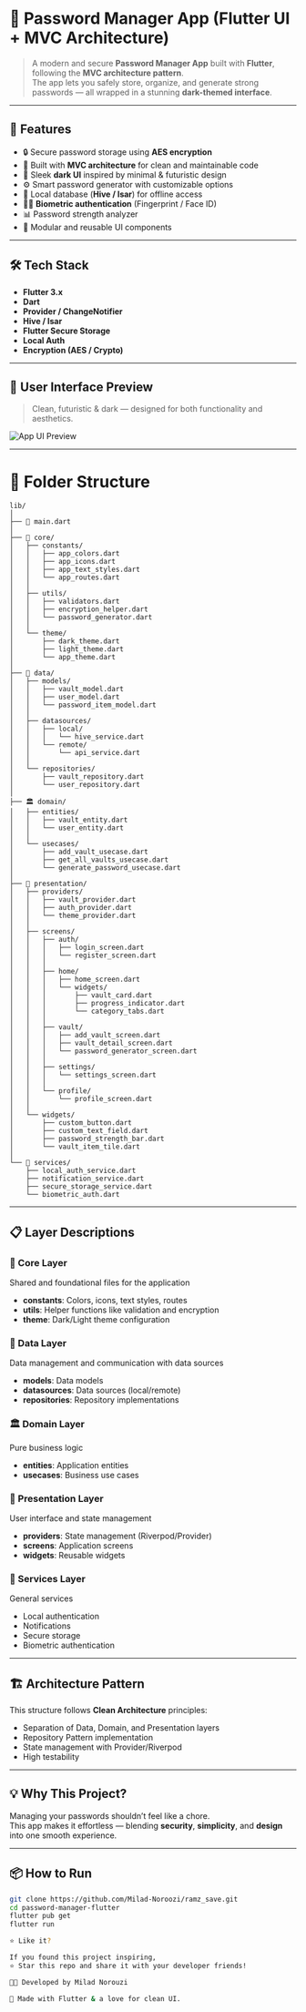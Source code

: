 # 🔐 Password Manager App (Flutter UI + MVC Architecture)

> A modern and secure **Password Manager App** built with **Flutter**, following the **MVC architecture pattern**.  
> The app lets you safely store, organize, and generate strong passwords — all wrapped in a stunning **dark-themed interface**.

---

## 🚀 Features
- 🔒 Secure password storage using **AES encryption**
- 🧩 Built with **MVC architecture** for clean and maintainable code
- 🎨 Sleek **dark UI** inspired by minimal & futuristic design
- ⚙️ Smart password generator with customizable options
- 💾 Local database (**Hive / Isar**) for offline access
- 🧍‍♂️ **Biometric authentication** (Fingerprint / Face ID)
- 📊 Password strength analyzer
- 🧱 Modular and reusable UI components

---

## 🛠 Tech Stack
- **Flutter 3.x**
- **Dart**
- **Provider / ChangeNotifier**
- **Hive / Isar**
- **Flutter Secure Storage**
- **Local Auth**
- **Encryption (AES / Crypto)**

---

## 📱 User Interface Preview

> Clean, futuristic & dark — designed for both functionality and aesthetics.

![App UI Preview](assets/Ui-Ux.webp)

---

# 📁 Folder Structure

```
lib/
│
├── 📄 main.dart
│
├── 🎯 core/
│   ├── constants/
│   │   ├── app_colors.dart
│   │   ├── app_icons.dart
│   │   ├── app_text_styles.dart
│   │   └── app_routes.dart
│   │
│   ├── utils/
│   │   ├── validators.dart
│   │   ├── encryption_helper.dart
│   │   └── password_generator.dart
│   │
│   └── theme/
│       ├── dark_theme.dart
│       ├── light_theme.dart
│       └── app_theme.dart
│
├── 💾 data/
│   ├── models/
│   │   ├── vault_model.dart
│   │   ├── user_model.dart
│   │   └── password_item_model.dart
│   │
│   ├── datasources/
│   │   ├── local/
│   │   │   └── hive_service.dart
│   │   └── remote/
│   │       └── api_service.dart
│   │
│   └── repositories/
│       ├── vault_repository.dart
│       └── user_repository.dart
│
├── 🏛️ domain/
│   ├── entities/
│   │   ├── vault_entity.dart
│   │   └── user_entity.dart
│   │
│   └── usecases/
│       ├── add_vault_usecase.dart
│       ├── get_all_vaults_usecase.dart
│       └── generate_password_usecase.dart
│
├── 🎨 presentation/
│   ├── providers/
│   │   ├── vault_provider.dart
│   │   ├── auth_provider.dart
│   │   └── theme_provider.dart
│   │
│   ├── screens/
│   │   ├── auth/
│   │   │   ├── login_screen.dart
│   │   │   └── register_screen.dart
│   │   │
│   │   ├── home/
│   │   │   ├── home_screen.dart
│   │   │   └── widgets/
│   │   │       ├── vault_card.dart
│   │   │       ├── progress_indicator.dart
│   │   │       └── category_tabs.dart
│   │   │
│   │   ├── vault/
│   │   │   ├── add_vault_screen.dart
│   │   │   ├── vault_detail_screen.dart
│   │   │   └── password_generator_screen.dart
│   │   │
│   │   ├── settings/
│   │   │   └── settings_screen.dart
│   │   │
│   │   └── profile/
│   │       └── profile_screen.dart
│   │
│   └── widgets/
│       ├── custom_button.dart
│       ├── custom_text_field.dart
│       ├── password_strength_bar.dart
│       └── vault_item_tile.dart
│
└── 🔧 services/
    ├── local_auth_service.dart
    ├── notification_service.dart
    ├── secure_storage_service.dart
    └── biometric_auth.dart
```

---

## 📋 Layer Descriptions

### 🎯 Core Layer
Shared and foundational files for the application
- **constants**: Colors, icons, text styles, routes
- **utils**: Helper functions like validation and encryption
- **theme**: Dark/Light theme configuration

### 💾 Data Layer
Data management and communication with data sources
- **models**: Data models
- **datasources**: Data sources (local/remote)
- **repositories**: Repository implementations

### 🏛️ Domain Layer
Pure business logic
- **entities**: Application entities
- **usecases**: Business use cases

### 🎨 Presentation Layer
User interface and state management
- **providers**: State management (Riverpod/Provider)
- **screens**: Application screens
- **widgets**: Reusable widgets

### 🔧 Services Layer
General services
- Local authentication
- Notifications
- Secure storage
- Biometric authentication

---

## 🏗️ Architecture Pattern
This structure follows **Clean Architecture** principles:
- Separation of Data, Domain, and Presentation layers
- Repository Pattern implementation
- State management with Provider/Riverpod
- High testability
---

## 💡 Why This Project?
Managing your passwords shouldn’t feel like a chore.  
This app makes it effortless — blending **security**, **simplicity**, and **design** into one smooth experience.

---

## 📦 How to Run
```bash
git clone https://github.com/Milad-Noroozi/ramz_save.git
cd password-manager-flutter
flutter pub get
flutter run

⭐ Like it?

If you found this project inspiring,
⭐ Star this repo and share it with your developer friends!

👨‍💻 Developed by Milad Norouzi

💬 Made with Flutter & a love for clean UI.
